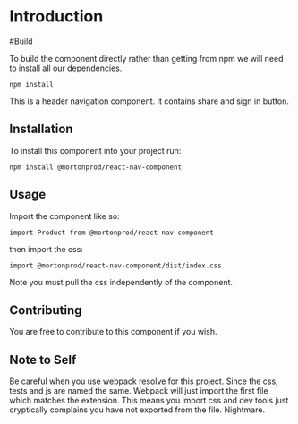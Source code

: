 # Introduction

#Build 

To build the component directly rather than getting from npm we will need to install all our dependencies.

```
npm install
```




This is a header navigation component. It contains share and sign in button.

## Installation
To install this component into your project run:

`npm install @mortonprod/react-nav-component`

## Usage

Import the component like so: 

`
import Product from @mortonprod/react-nav-component
`


then import the css:


`
import @mortonprod/react-nav-component/dist/index.css
` 

Note you must pull the css independently of the component. 

## Contributing

You are free to contribute to this component if you wish.

## Note to Self 

Be careful when you use webpack resolve for this project. Since the css, tests and js are named the same. Webpack
will just import the first file which matches the extension. This means you import css and dev tools just cryptically complains you have not exported from the file. Nightmare.
